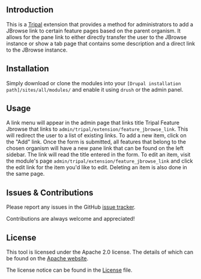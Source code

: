 ## Introduction
This is a [Tripal](https://github.com/tripal/tripal) extension that provides a method for administrators to add a JBrowse link to certain feature pages based on the parent organism. It allows for the pane link to either directly transfer the user to the JBrowse instance or show a tab page that contains some description and a direct link to the JBrowse instance.

## Installation
Simply download or clone the modules into your `[Drupal installation path]/sites/all/modules/` and enable it using `drush` or the admin panel.

## Usage
A link menu will appear in the admin page that links title Tripal Feature Jbrowse that links to `admin/tripal/extension/feature_jbrowse_link`. This will redirect the user to a list of existing links. 
To add a new item, click on the "Add" link. Once the form is submitted, all features that belong to the chosen organism will have a new pane link that can be found on the left sidebar. The link will read the title entered in the form.
To edit an item, visit the module's page `admin/tripal/extension/feature_jbrowse_link` and click the edit link for the item you'd like to edit. Deleting an item is also done in the same page.

## Issues & Contributions
Please report any issues in the GitHub [issue tracker](https://github.com/statonlab/web-crawler/issues).

Contributions are always welcome and appreciated!

## License
This tool is licensed under the Apache 2.0 license. The details of which can be found on the [Apache website](http://www.apache.org/licenses/LICENSE-2.0).

The license notice can be found in the [License](https://github.com/statonlab/tripal_feature_jbrowse/blob/master/License) file.
